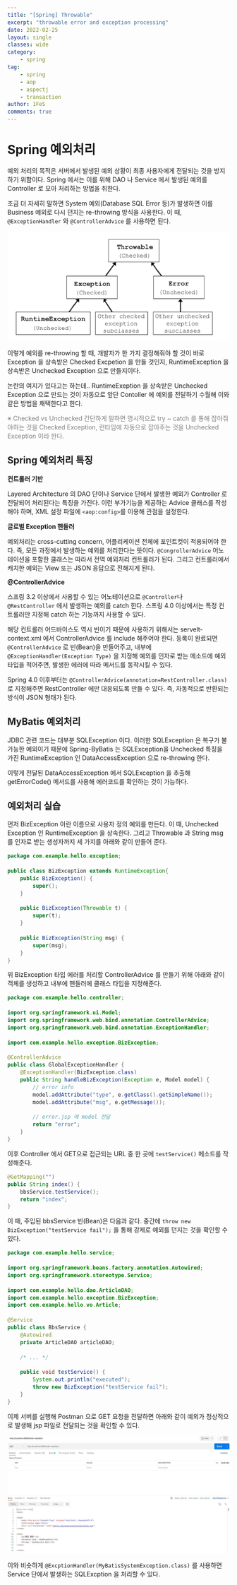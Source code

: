 ```yaml
---
title: "[Spring] Throwable"
excerpt: "throwable error and exception processing"
date: 2022-02-25
layout: single
classes: wide
category:
    - spring
tag:
    - spring
    - aop
    - aspectj
    - transaction
author: 1FeS
comments: true
---
```


# Spring 예외처리

예외 처리의 목적은 서버에서 발생된 예외 상황이 최종 사용자에게 전달되는 것을 방지하기 위함이다. Spring 에서는 이를 위해 DAO 나 Service 에서 발생된 예외를 Controller 로 모아 처리하는 방법을 취한다.

조금 더 자세히 말하면 System 예외(Database SQL Error 등)가 발생하면 이를 Business 예외로 다시 던지는 re-throwing 방식을 사용한다. 이 때, `@ExceptionHandler` 와 `@ControllerAdvice` 를 사용하면 된다.

<img src="/_img/2022-02-25/throwable.png">

이렇게 예외를 re-throwing 할 때, 개발자가 한 가지 결정해줘야 할 것이 바로 Exception 을 상속받은 Checked Excpetion 을 만들 것인지, RuntimeException 을 상속받은 Unchecked Exception 으로 만들지이다.

논란의 여지가 있다고는 하는데.. RuntimeExeption 을 상속받은 Unchecked Exception 으로 만드는 것이 자동으로 앞단 Contoller 에 예외를 전달하기 수월해 이와 같은 방법을 채택한다고 한다.

<span style="color: #808080">※ Checked vs Unchecked</span>
<span style="color: #808080">간단하게 말하면 명시적으로 try ~ catch 를 통해 잡아줘야하는 것을 Checked Exception, 런타임에 자동으로 잡아주는 것을 Unchecked Exception 이라 한다. </span>

## Spring 예외처리 특징

<span style="font-weight: bold">컨트롤러 기반</span>

Layered Architecture 의 DAO 단이나 Service 단에서 발생한 예외가 Controller 로 전달되어 처리된다는 특징을 가진다. 이런 부가기능을 제공하는 Advice 클래스를 작성해야 하며, XML 설정 파일에 `<aop:config>`를 이용해 관점을 설정한다.

<span style="font-weight: bold">글로벌 Exception 핸들러</span>

예외처리는 cross-cutting concern, 어플리케이션 전체에 포인트컷이 적용되어야 한다. 즉, 모든 과정에서 발생하는 예외를 처리한다는 뜻이다. `@CongrollerAdvice` 어노테이션을 포함한 클래스는 따라서 전역 예외처리 컨트롤러가 된다. 그리고 컨트롤러에서 캐치한 예외는 View 또는 JSON 응답으로 전해지게 된다.

<span style="font-weight: bold">@ControllerAdvice</span>

스프링 3.2 이상에서 사용할 수 있는 어노테이션으로 `@Controller`나 `@RestController` 에서 발생하는 예외를 catch 한다. 스프링 4.0 이상에서는 특정 컨트롤러만 지정해 catch 하는 기능까지 사용할 수 있다.

해당 컨트롤러 어드바이스도 역시 빈이기 때문에 사용하기 위해서는 servelt-context.xml 에서 ControllerAdvice 를 include 해주어야 한다. 등록이 완료되면 `@ControllerAdvice` 로 빈(Bean)을 만들어주고, 내부에 `@ExceptionHandler(Exception Type)` 을 지정해 예외를 인자로 받는 메소드에 예외 타입을 적어주면, 발생한 에러에 따라 메서드를 동작시킬 수 있다.

Spring 4.0 이후부터는 `@ControllerAdvice(annotation=RestController.class)` 로 지정해주면 RestController 에만 대응되도록 만들 수 있다. 즉, 자동적으로 반환되는 방식이 JSON 형태가 된다.

## MyBatis 예외처리

JDBC 관련 코드는 대부분 SQLException 이다. 이러한 SQLException 은 복구가 불가능한 예외이기 때문에 Spring-ByBatis 는 SQLException을 Unchecked 특징을 가진 RuntimeException 인 DataAccessException 으로 re-throwing 한다.

이렇게 전달된 DataAccessException 에서 SQLException 을 추출해 getErrorCode() 메서드를 사용해 에러코드를 확인하는 것이 가능하다.

## 예외처리 실습

먼저 BizException 이란 이름으로 사용자 정의 예외를 만든다. 이 때, Unchecked Exception 인 RuntimeException 을 상속한다. 그리고 Throwable 과 String msg 를 인자로 받는 생성자까지 세 가지를 아래와 같이 만들어 준다.

```java
package com.example.hello.exception;

public class BizException extends RuntimeException{
	public BizException() {
		super();
	}
	
	public BizException(Throwable t) {
		super(t);
	}
	
	public BizException(String msg) {
		super(msg);
	}
}
```

위 BizException 타입 에러를 처리할 ControllerAdvice 를 만들기 위해 아래와 같이 객체를 생성하고 내부에 핸들러에 클래스 타입을 지정해준다.

```java
package com.example.hello.controller;

import org.springframework.ui.Model;
import org.springframework.web.bind.annotation.ControllerAdvice;
import org.springframework.web.bind.annotation.ExceptionHandler;

import com.example.hello.exception.BizException;

@ControllerAdvice
public class GlobalExceptionHandler {
	@ExceptionHandler(BizException.class)
	public String handleBizException(Exception e, Model model) {
		// error info
		model.addAttribute("type", e.getClass().getSimpleName());
		model.addAttribute("msg", e.getMessage());
		
		// error.jsp 에 model 전달
		return "error";
	}
}
```

이후 Controller 에서 GET으로 접근되는 URL 중 한 곳에 `testService()` 메소드를 작성해준다.

```java
@GetMapping("")
public String index() {
    bbsService.testService();
    return "index";
}
```

이 때, 주입된 bbsService 빈(Bean)은 다음과 같다. 중간에 `throw new BizException("testService fail");` 을 통해 강제로 예외를 던지는 것을 확인할 수 있다.

```java
package com.example.hello.service;

import org.springframework.beans.factory.annotation.Autowired;
import org.springframework.stereotype.Service;

import com.example.hello.dao.ArticleDAO;
import com.example.hello.exception.BizException;
import com.example.hello.vo.Article;

@Service
public class BbsService {
	@Autowired
	private ArticleDAO articleDAO;
	
	/* ... */
	
	public void testService() {
		System.out.println("executed");
		throw new BizException("testService fail");
	}
}
```

이제 서버를 실행해 Postman 으로 GET 요청을 전달하면 아래와 같이 예외가 정상적으로 발생해 jsp 파일로 전달되는 것을 확인할 수 있다.

<img src="/_img/2022-02-25/error_jsp.png">

이와 비슷하게 `@ExcptionHandler(MyBatisSystemException.class)` 를 사용하면 Service 단에서 발생하는 SQLExcption 을 처리할 수 있다. 